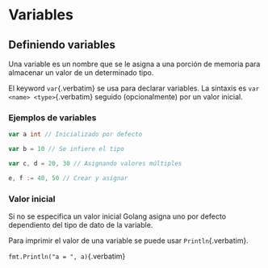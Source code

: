 # Variables

## Definiendo variables

Una variable es un nombre que se le asigna a una porción de memoria para
almacenar un valor de un determinado tipo.

El keyword `var`{.verbatim} se usa para declarar variables. La sintaxis
es `var <name> <type>`{.verbatim} seguido (opcionalmente) por un valor
inicial.

### Ejemplos de variables

``` go
var a int // Inicializado por defecto

var b = 10 // Se infiere el tipo

var c, d = 20, 30 // Asignando valores múltiples

e, f := 40, 50 // Crear y asignar
```

### Valor inicial

Si no se especifica un valor inicial Golang asigna uno por defecto
dependiento del tipo de dato de la variable.

Para imprimir el valor de una variable se puede usar
`Println`{.verbatim}.

`fmt.Println("a = ", a)`{.verbatim}

